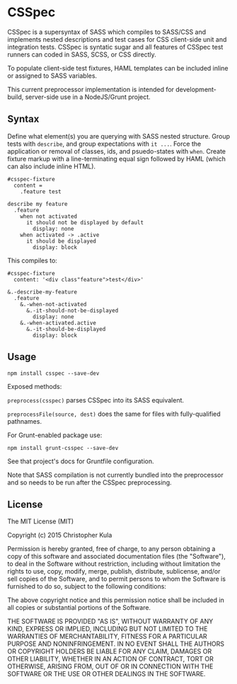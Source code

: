 CSSpec
======

CSSpec is a supersyntax of SASS which compiles to SASS/CSS and implements nested descriptions and test cases for CSS client-side unit and integration tests. CSSpec is syntatic sugar and all features of CSSpec test runners can coded in SASS, SCSS, or CSS directly.

To populate client-side test fixtures, HAML templates can be included inline or assigned to SASS variables.

This current preprocessor implementation is intended for development-build, server-side use in a NodeJS/Grunt project.

Syntax
------

Define what element(s) you are querying with SASS nested structure. Group tests with `describe`, and group expectations with `it ...`. Force the application or removal of classes, ids, and psuedo-states with `when`. Create fixture markup with a line-terminating equal sign followed by HAML (which can also include inline HTML).

    #csspec-fixture
      content =
        .feature test

    describe my feature
      .feature
        when not activated
          it should not be displayed by default
            display: none
        when activated -> .active
          it should be displayed
            display: block

This compiles to:

    #csspec-fixture
      content: '<div class"feature">test</div>'

    &.-describe-my-feature
      .feature
        &.-when-not-activated
          &.-it-should-not-be-displayed
            display: none
        &.-when-activated.active
          &.-it-should-be-displayed
            display: block

Usage
-----

    npm install csspec --save-dev

Exposed methods: 

`preprocess(csspec)` parses CSSpec into its SASS equivalent.

`preprocessFile(source, dest)` does the same for files with fully-qualified pathnames.

For Grunt-enabled package use:

    npm install grunt-csspec --save-dev

See that project's docs for Gruntfile configuration.

Note that SASS compilation is not currently bundled into the preprocessor and so needs to be run after the CSSpec preprocessing.

License
-------

The MIT License (MIT)

Copyright (c) 2015 Christopher Kula

Permission is hereby granted, free of charge, to any person obtaining a copy
of this software and associated documentation files (the "Software"), to deal
in the Software without restriction, including without limitation the rights
to use, copy, modify, merge, publish, distribute, sublicense, and/or sell
copies of the Software, and to permit persons to whom the Software is
furnished to do so, subject to the following conditions:

The above copyright notice and this permission notice shall be included in
all copies or substantial portions of the Software.

THE SOFTWARE IS PROVIDED "AS IS", WITHOUT WARRANTY OF ANY KIND, EXPRESS OR
IMPLIED, INCLUDING BUT NOT LIMITED TO THE WARRANTIES OF MERCHANTABILITY,
FITNESS FOR A PARTICULAR PURPOSE AND NONINFRINGEMENT. IN NO EVENT SHALL THE
AUTHORS OR COPYRIGHT HOLDERS BE LIABLE FOR ANY CLAIM, DAMAGES OR OTHER
LIABILITY, WHETHER IN AN ACTION OF CONTRACT, TORT OR OTHERWISE, ARISING FROM,
OUT OF OR IN CONNECTION WITH THE SOFTWARE OR THE USE OR OTHER DEALINGS IN
THE SOFTWARE.

